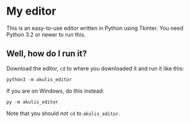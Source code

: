 # My editor

This is an easy-to-use editor written in Python using Tkinter. You need 
Python 3.2 or newer to run this.

## Well, how do I run it?

Download the editor, `cd` to where you downloaded it and run it like this:

    python3 -m akulis_editor

If you are on Windows, do this instead:

    py -m akulis_editor

Note that you should *not* `cd` to `akulis_editor`.
